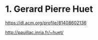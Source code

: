 # 1. Gerard Pierre Huet





https://dl.acm.org/profile/81408602136


http://pauillac.inria.fr/~huet/

